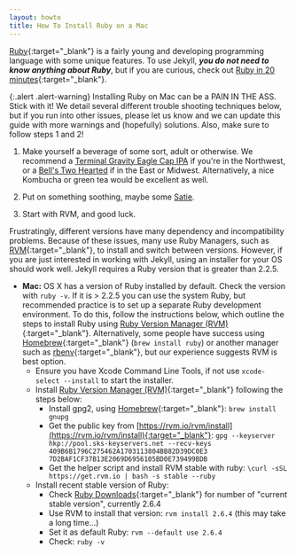 ```yaml
---
layout: howto
title: How To Install Ruby on a Mac
---
```


[Ruby](https://www.ruby-lang.org/en/){:target="_blank"} is a fairly young and developing programming language with some unique features. 
To use Jekyll, ***you do not need to know anything about Ruby***, but if you are curious, check out [Ruby in 20 minutes](https://www.ruby-lang.org/en/documentation/quickstart/){:target="_blank"}.

{:.alert .alert-warning}
Installing Ruby on Mac can be a PAIN IN THE ASS. Stick with it! We detail several different trouble shooting techniques below, but if you run into other issues, please let us know and we can update this guide with more warnings and (hopefully) solutions. Also, make sure to follow steps 1 and 2!

1. Make yourself a beverage of some sort, adult or otherwise. We recommend a [Terminal Gravity Eagle Cap IPA](https://terminalgravitybrewing.com/eagle-cap) if you're in the Northwest, or a [Bell's Two Hearted](http://www.bellsbeer.com/beer/year-round/two-hearted-ale) if in the East or Midwest. Alternatively, a nice Kombucha or green tea would be excellent as well.

2. Put on something soothing, maybe some [Satie](https://youtu.be/_fuIMye31Gw). 

3. Start with RVM, and good luck. 


Frustratingly, different versions have many dependency and incompatibility problems.
Because of these issues, many use Ruby Managers, such as [RVM](http://rvm.io/){:target="_blank"}, to install and switch between versions.
However, if you are just interested in working with Jekyll, using an installer for your OS should work well.
Jekyll requires a Ruby version that is greater than 2.2.5.

- **Mac:** OS X has a version of Ruby installed by default. Check the version with `ruby -v`. If it is > 2.2.5 you can use the system Ruby, but recommended practice is to set up a separate Ruby development environment. To do this, follow the instructions below, which outline the steps to install Ruby using [Ruby Version Manager (RVM)](https://rvm.io/){:target="_blank"}. Alternatively, some people have success using [Homebrew](https://brew.sh/){:target="_blank"} (`brew install ruby`) or another manager such as [rbenv](https://github.com/rbenv/rbenv){:target="_blank"}, but our experience suggests RVM is best option.
    - Ensure you have Xcode Command Line Tools, if not use `xcode-select --install` to start the installer.
    - Install [Ruby Version Manager (RVM)](https://rvm.io/){:target="_blank"} following the steps below:
        - Install gpg2, using [Homebrew](https://brew.sh/){:target="_blank"}: `brew install gnupg`
        - Get the public key from [https://rvm.io/rvm/install](https://rvm.io/rvm/install){:target="_blank"}: `gpg --keyserver hkp://pool.sks-keyservers.net --recv-keys 409B6B1796C275462A1703113804BB82D39DC0E3 7D2BAF1CF37B13E2069D6956105BD0E739499BDB`
        - Get the helper script and install RVM stable with ruby: `\curl -sSL https://get.rvm.io | bash -s stable --ruby`
    - Install recent stable version of Ruby:
        - Check [Ruby Downloads](https://www.ruby-lang.org/en/downloads/){:target="_blank"} for number of "current stable version", currently 2.6.4
        - Use RVM to install that version: `rvm install 2.6.4` (this may take a long time...)
        - Set it as default Ruby: `rvm --default use 2.6.4`
        - Check: `ruby -v`